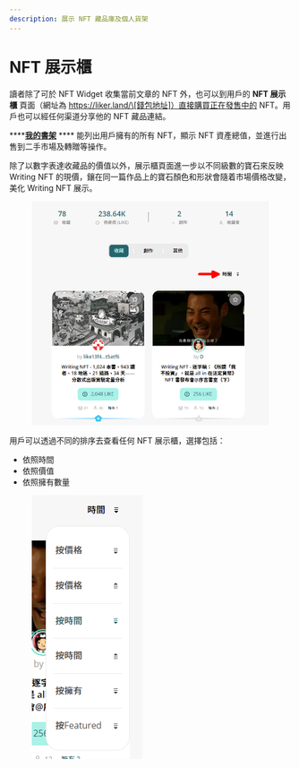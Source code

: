 ```yaml
---
description: 展示 NFT 藏品庫及個人貨架
---
```


# NFT 展示櫃

讀者除了可於 NFT Widget 收集當前文章的 NFT 外，也可以到用戶的 **NFT 展示櫃** 頁面（網址為 https://liker.land/\[錢包地址]）直接購買正在發售中的 NFT。用戶也可以經任何渠道分享他的 NFT 藏品連結。

****[**我的書架**](https://liker.land/dashboard) **** 能列出用戶擁有的所有 NFT，顯示 NFT 資產總值，並進行出售到二手市場及轉贈等操作。

除了以數字表達收藏品的價值以外，展示櫃頁面進一步以不同級數的寶石來反映 Writing NFT 的現價，鑲在同一篇作品上的寶石顏色和形狀會隨着市場價格改變，美化 Writing NFT 展示。

<figure><img src="../../.gitbook/assets/NFT Portfolio.png" alt=""><figcaption></figcaption></figure>

用戶可以透過不同的排序去查看任何 NFT 展示櫃，選擇包括：

* 依照時間
* 依照價值
* 依照擁有數量

<figure><img src="../../.gitbook/assets/NFT Portfolio sorting.png" alt=""><figcaption></figcaption></figure>
